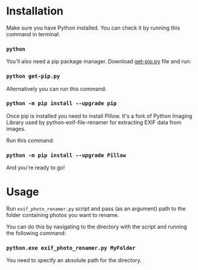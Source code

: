 # Installation
 
Make sure you have Python installed. You can check it by running this command in terminal:

### `python`

You'll also need a pip package manager. Download [get-pip.py](https://bootstrap.pypa.io/get-pip.py) file and run:

### `python get-pip.py`

Alternatively you can run this command:

### `python -m pip install --upgrade pip`

Once pip is installed you need to install Pillow. It's a fork of Python Imaging Library used by python-exif-file-renamer for extracting EXIF data from images.

Run this command:

### `python -m pip install --upgrade Pillow`

And you're ready to go!

# Usage

Run `exif_photo_renamer.py` script and pass (as an argument) path to the folder containing photos you want to rename.

You can do this by navigating to the directory with the script and running the following command:

### `python.exe exif_photo_renamer.py MyFolder`

You need to specify an absolute path for the directory.